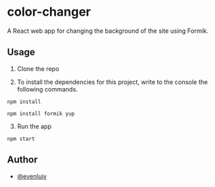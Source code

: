 # color-changer

A React web app for changing the background of the site using Formik.

## Usage

1. Clone the repo

2. To install the dependencies for this project,
write to the console the following commands.

```npm install```

```npm install formik yup```

3. Run the app

```npm start```

## Author

- [@evenluiv](https://www.github.com/evenluiv)

